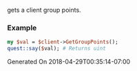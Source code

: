 gets a client group points.
### Example

```perl
my $val = $client->GetGroupPoints();
quest::say($val); # Returns uint
```


Generated On 2018-04-29T00:35:14-07:00